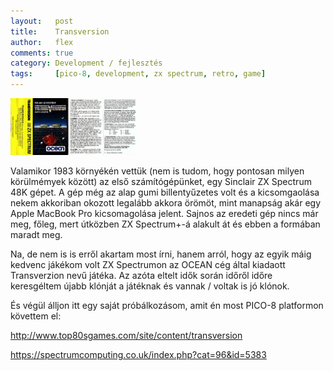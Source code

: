 ```yaml
---
layout:   post
title:    Transversion
author:   flex
comments: true
category: Development / fejlesztés
tags:     [pico-8, development, zx spectrum, retro, game]
---
```


<div class="rightbox" style="width: 40%;"><img class="shadow" src="images/transversion/transversion_tape_cover.jpg" alt="Original Transversion tape cover"></div>

Valamikor 1983 környékén vettük (nem is tudom, hogy pontosan milyen körülmémyek között) az első számítógépünket, egy Sinclair ZX Spectrum 48K gépet. A gép még az alap gumi billentyűzetes volt és a kicsomgaolása nekem akkoriban okozott legalább akkora örömöt, mint manapság akár egy Apple MacBook Pro kicsomagolása jelent. Sajnos az eredeti gép nincs már meg, főleg, mert útközben ZX Spectrum+-á alakult át és ebben a formában maradt meg. 

Na, de nem is is erről akartam most írni, hanem arról, hogy az egyik máig kedvenc jákékom volt ZX Spectrumon az OCEAN cég által kiadaott Transverzion nevű játéka. Az azóta eltelt idők során időről időre keresgéltem újabb klónját a játéknak és vannak / voltak is jó klónok.

És végül álljon itt egy saját próbálkozásom, amit én most PICO-8 platformon követtem el: 

http://www.top80sgames.com/site/content/transversion

https://spectrumcomputing.co.uk/index.php?cat=96&id=5383